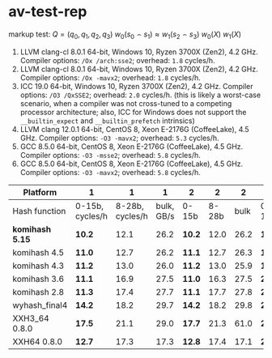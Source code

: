 # av-test-rep

markup test:
$Q = (q_{0}, q_{1}, q_{2}, q_{3})$
$w_{0}(s_{0} \frown s_{1}) \approx w_{1}(s_{2} \frown s_{3})$
$w_{0}(X)$
$w_{1}(X)$

1. LLVM clang-cl 8.0.1 64-bit, Windows 10, Ryzen 3700X (Zen2), 4.2 GHz.
Compiler options: `/Ox /arch:sse2`; overhead: `1.8` cycles/h.
2. LLVM clang-cl 8.0.1 64-bit, Windows 10, Ryzen 3700X (Zen2), 4.2 GHz.
Compiler options: `/Ox -mavx2`; overhead: `1.8` cycles/h.
3. ICC 19.0 64-bit, Windows 10, Ryzen 3700X (Zen2), 4.2 GHz.
Compiler options: `/O3 /QxSSE2`; overhead: `2.0` cycles/h. (this is likely a
worst-case scenario, when a compiler was not cross-tuned to a competing
processor architecture; also, ICC for Windows does not support the
`__builtin_expect` and `__builtin_prefetch` intrinsics)
4. LLVM clang 12.0.1 64-bit, CentOS 8, Xeon E-2176G (CoffeeLake), 4.5 GHz.
Compiler options: `-O3 -mavx2`; overhead: `5.3` cycles/h.
5. GCC 8.5.0 64-bit, CentOS 8, Xeon E-2176G (CoffeeLake), 4.5 GHz.
Compiler options: `-O3 -msse2`; overhead: `5.8` cycles/h.
6. GCC 8.5.0 64-bit, CentOS 8, Xeon E-2176G (CoffeeLake), 4.5 GHz.
Compiler options: `-O3 -mavx2`; overhead: `5.8` cycles/h.

|Platform         |1              |1              |1              |2       |2    |2   |3       |3    |3   |4       |4    |4   |5       |5    |5   |
|-----------------|---------------|---------------|---------------|--------|-----|----|--------|-----|----|--------|-----|----|--------|-----|----|
|Hash function    |0-15b, cycles/h|8-28b, cycles/h|bulk, GB/s     |0-15b   |8-28b|bulk|0-15b   |8-28b|bulk|0-15b   |8-28b|bulk|0-15b   |8-28b|bulk|
|**komihash 5.15**|**10.2**       |12.1           |26.2           |**10.2**|12.0 |26.2|**12.3**|14.6 |23.1|**12.7**|13.8 |23.3|**13.2**|14.6 |25.3|
|komihash 4.5     |**11.0**       |12.7           |26.2           |**11.1**|12.7 |26.3|**18.1**|21.9 |16.4|**12.8**|14.4 |22.4|**13.2**|15.1 |24.7|
|komihash 4.3     |**11.2**       |13.0           |26.0           |**11.2**|13.0 |25.9|**17.9**|21.6 |16.3|**15.3**|16.3 |22.8|**15.4**|16.2 |24.4|
|komihash 3.6     |**11.1**       |16.9           |27.5           |**11.0**|16.3 |27.5|**20.1**|24.0 |16.3|**16.0**|19.0 |22.3|**16.4**|20.3 |24.7|
|komihash 2.8     |**11.3**       |17.4           |27.7           |**11.1**|17.7 |27.8|**21.3**|25.6 |16.2|**18.1**|22.3 |23.5|**18.5**|22.4 |24.7|
|wyhash_final4    |**14.2**       |18.2           |29.7           |**14.2**|18.2 |29.8|**25.9**|32.9 |12.5|**16.2**|19.7 |29.2|**17.6**|20.1 |30.6|
|XXH3_64 0.8.0    |**17.5**       |21.1           |29.0           |**17.7**|21.3 |61.0|**21.8**|27.2 |29.6|**18.0**|29.3 |51.0|**16.9**|22.3 |26.6|
|XXH64 0.8.0      |**12.7**       |17.3           |17.3           |**12.8**|17.4 |17.1|**24.3**|36.6 |8.9 |**12.5**|16.4 |18.2|**13.7**|17.7 |18.0|

